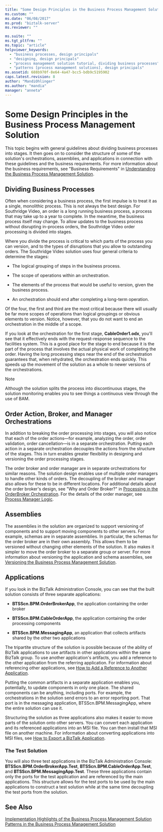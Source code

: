```yaml
---
title: "Some Design Principles in the Business Process Management Solution | Microsoft Docs"
ms.custom: ""
ms.date: "06/08/2017"
ms.prod: "biztalk-server"
ms.reviewer: ""

ms.suite: ""
ms.tgt_pltfrm: ""
ms.topic: "article"
helpviewer_keywords: 
  - "business processes, design principals"
  - "designing, design principals"
  - "process management solution tutorial, dividing business processes"
  - "patterns [process management solutions], design principals"
ms.assetid: 688b970f-8e64-4a47-bcc5-bdb9c5195902
caps.latest.revision: 8
author: "MandiOhlinger"
ms.author: "mandia"
manager: "anneta"
---
```

# Some Design Principles in the Business Process Management Solution
This topic begins with general guidelines about dividing business processes into stages. It then goes on to consider the structure of some of the solution's orchestrations, assemblies, and applications in connection with these guidelines and the business requirements. For more information about the business requirements, see "Business Requirements" in [Understanding the Business Process Management Solution](../core/understanding-the-business-process-management-solution.md).  
  
## Dividing Business Processes  
 Often when considering a business process, the first impulse is to treat it as a single, monolithic process. This is not always the best design. For Southridge Video, an order is a long running business process, a process that may take up to a year to complete. In the meantime, the business process itself may change. To allow updates to the business process without disrupting in-process orders, the Southridge Video order processing is divided into stages.  
  
 Where you divide the process is critical to which parts of the process you can version, and to the types of disruptions that you allow to outstanding orders. The Southridge Video solution uses four general criteria to determine the stages:  
  
-   The logical grouping of steps in the business process.  
  
-   The scope of operations within an orchestration.  
  
-   The elements of the process that would be useful to version, given the business process.  
  
-   An orchestration should end after completing a long-term operation.  
  
 Of the four, the first and third are the most critical because there will usually be far more scopes of operations than logical groupings or obvious elements to version. Notice, however, that you do not want to end an orchestration in the middle of a scope.  
  
 If you look at the orchestration for the first stage, **CableOrder1.odx**, you'll see that it effectively ends with the request-response sequence to the facilities system. This is a good place for the stage to end because it is the part of the process that involves the actual physical work of completing the order. Having the long processing steps near the end of the orchestration guarantees that, when rehydrated, the orchestration ends quickly. This speeds up the movement of the solution as a whole to newer versions of the orchestrations.  
  
> [!NOTE]
>  Although the solution splits the process into discontinuous stages, the solution monitoring enables you to see things a continuous view through the use of BAM.  
  
## Order Action, Broker, and Manager Orchestrations  
 In addition to breaking the order processing into stages, you will also notice that each of the order actions—for example, analyzing the order, order validation, order cancellation—is in a separate orchestration. Putting each action in a separate orchestration decouples the actions from the structure of the stages. This in turn enables greater flexibility in designing and versioning the order processing stages.  
  
 The order broker and order manager are in separate orchestrations for similar reasons. The solution design enables use of multiple order managers to handle other kinds of orders. The decoupling of the broker and manager also allows for these to be in different locations. For additional details about the order broker's design, see "Why and Order Broker?" in [Processing in the OrderBroker Orchestration](../core/processing-in-the-orderbroker-orchestration.md). For the details of the order manager, see [Process Manager Logic](../core/process-manager-logic.md).  
  
## Assemblies  
 The assemblies in the solution are organized to support versioning of components and to support moving components to other servers. For example, schemas are in separate assemblies. In particular, the schemas for the order broker are in their own  assembly. This allows them to be versioned without changing other elements of the solution. It also makes it simpler to move the order broker to a separate group or server. For more information about versioning the application and schema assemblies, see [Versioning the Business Process Management Solution](../core/versioning-the-business-process-management-solution.md).  
  
## Applications  
 If you look in the BizTalk Administration Console, you can see that the built solution consists of three separate applications:  
  
-   **BTSScn.BPM.OrderBrokerApp**, the application containing the order broker  
  
-   **BTSScn.BPM.CableOrderApp**, the application containing the order processing components  
  
-   **BTSScn.BPM.MessagingApp**, an application that collects artifacts shared by the other two applications  
  
 The tripartite structure of the solution is possible because of the ability of BizTalk applications to use artifacts in other applications within the same BizTalk group. To use another application's artifacts, you add a reference to the other application from the referring application. For information about referencing other applications, see [How to Add a Reference to Another Application](../core/how-to-add-a-reference-to-another-application.md).  
  
 Putting the common artifacts in a separate application enables you, potentially, to update components in only one place. The shared components can be anything, including ports. For example, the orchestrations in the solution send errors to an error reporting port. That port is in the messaging application, BTSScn.BPM.MessagingApp, where the entire solution can use it.  
  
 Structuring the solution as three applications also makes it easier to move parts of the solution onto other servers. You can convert each application and its referenced applications into an MSI file. You can then install that MSI file on another machine. For information about converting applications into MSI files, see [How to Export a BizTalk Application](../core/how-to-export-a-biztalk-application.md).  
  
### The Test Solution  
 You will also three test applications in the BizTalk Administration Console: **BTSScn.BPM.OrderBrokerApp.Test**, **BTSScn.BPM.CableOrderApp.Test**, and **BTSScn.BPM.MessagingApp.Test**. These three applications contain only the ports for the test application and are referenced by the main applications. This structure allows for the test ports to be used by the main applications to construct a test solution while at the same time decoupling the test ports from the solution.  
  
## See Also  
 [Implementation Highlights of the Business Process Management Solution](../core/implementation-highlights-of-the-business-process-management-solution.md)   
 [Patterns in the Business Process Management Solution](../core/patterns-in-the-business-process-management-solution.md)